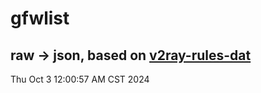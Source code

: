 # gfwlist
## raw -> json, based on [v2ray-rules-dat](https://github.com/Loyalsoldier/v2ray-rules-dat)
Thu Oct  3 12:00:57 AM CST 2024

